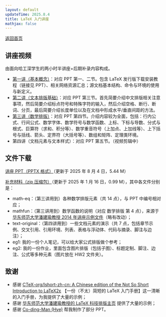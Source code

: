 ```yaml
---
layout: default
updateTime: 2025.8.4
title: LaTeX 入门讲座
mathjax: false
---
```


[返回首页](./)

## 讲座视频

由面向哈工深学生的两小时半讲座+后期补录内容构成。

- [第一讲（基本概念）](https://www.bilibili.com/video/BV1GWwLe8EkQ/)：对应 PPT 第一、二节。包含 LaTeX 发行版下载安装教程（链接见 PPT）、相关网络资源汇总；源文档基本结构、命令与环境的使用与新定义。
- [第二讲（文本排版基础）](https://www.bilibili.com/video/BV1aCw5eoEf3/)：对应 PPT 第三节。首先简要介绍中文排版相关注意事项，然后简要介绍标点符号和特殊字符的输入，然后介绍空格、断行、断词、分页，最后简要介绍长度单位以及在文档中形成水平/垂直间距的方法。
- [第三讲（数学排版）](https://www.bilibili.com/video/BV1zhwjeCEoM/)：对应 PPT 第四节。介绍内容较为全面，包括：行内公式、行间公式、数学字体、数学符号与数学函数、上标、下标与导数、分式与根式、巨算符（求和、积分等）、数学重音符号（上加点、上加线等）、上下括号与括线、箭头、定界符（大括号等）、数组和矩阵、定理类环境。
- 第四讲（文档元素与文本样式）：对应 PPT 第五节。（视频剪辑中）

## 文件下载

<a href="https://oliverwu.top/file/LaTeX - Lecture - 2025.pptx" target="_blank">讲座 PPT（PPTX 格式）</a>（更新于 2025 年 8 月 4 日，5.44 M）

<a href="https://oliverwu.top/file/LaTeX_materials.zip" target="_blank">补充材料（zip 压缩包）</a>（更新于 2025 年 1 月 16 日，0.99 M），其中各文件分别是：

 - math-eq：（第三讲用到）各种数学排版元素（共 14 点），与 PPT 中编号相对应；
 - mathfun：（第三讲用到）数学函数的说明（对应 数学排版 第 4 点），来源于 [华东师范大学潘建瑜教授 2014 年讲座示例文件](https://math.ecnu.edu.cn/~jypan/Latex/examples.rar)（略有改动）；
 - text-original：（第四讲用到）一些文档元素的演示（共 7 点，包括章节示例、交叉引用、引用环境、列表、表格与浮动体、代码与摘录、脚注与边注）；
 - eg1: 我的一份个人笔记，可以给大家公式排版做个参考；
 - eg2: 我的一份作业，里面包含图片排版（包括子图）、标题定制、脚注、边注、公式等多种元素（图片放在 HW2 文件夹）。

## 致谢

- 感谢 [CTeX-org/lshort-zh-cn: A Chi­nese edi­tion of the Not So Short Introduction to LaTeX2ε](https://github.com/CTeX-org/lshort-zh-cn/) 【一份（不太）简短的 LaTeX 入门手册】这一清晰的入门手册，为我提供了大量的示例；
- 感谢 [华东师范大学潘建瑜教授的 LaTeX 科技排版主页](https://math.ecnu.edu.cn/~jypan/Latex/index.html) 提供了大量的示例；
- 感谢 [Co-ding-Man (Hye)](https://github.com/Co-ding-Man) 帮我制作了部分 PPT。



